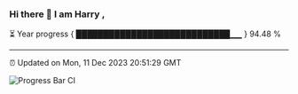 ### Hi there 👋 I am Harry , 

⏳ Year progress { ████████████████████████████▁▁ } 94.48 %

---

⏰ Updated on Mon, 11 Dec 2023 20:51:29 GMT

![Progress Bar CI](https://github.com/duykhang68/duykhang68/workflows/Progress%20Bar%20CI/badge.svg)
